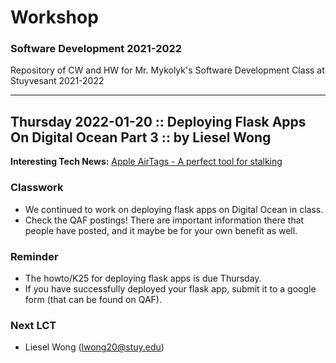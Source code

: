# Workshop 
### Software Development 2021-2022 

Repository of CW and HW for Mr. Mykolyk's Software Development Class at Stuyvesant 2021-2022


---

## Thursday 2022-01-20 :: Deploying Flask Apps On Digital Ocean Part 3 :: by Liesel Wong

**Interesting Tech News:** [Apple AirTags - A perfect tool for stalking](https://www.bbc.com/news/technology-60004257)

### Classwork
* We continued to work on deploying flask apps on Digital Ocean in class.
* Check the QAF postings! There are important information there that people have posted, and it maybe be for your own benefit as well.

### Reminder
* The howto/K25 for deploying flask apps is due Thursday.
* If you have successfully deployed your flask app, submit it to a google form (that can be found on QAF).

### Next LCT
* Liesel Wong (lwong20@stuy.edu)
